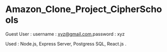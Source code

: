# Amazon_Clone_Project_CipherSchools

Guest User : username : xyz@gmail.com,password : xyz


Used :  Node.js, Express Server, Postgress SQL, React.js .
